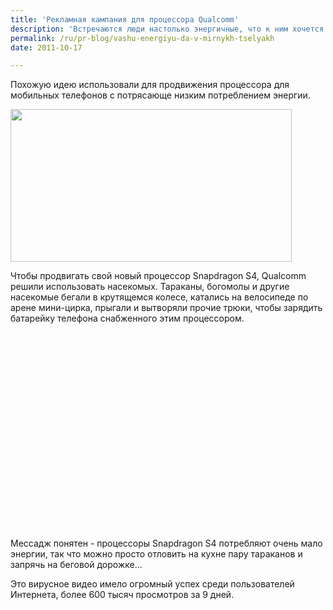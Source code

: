 ```yaml
---
title: 'Рекламная кампания для процессора Qualcomm'
description: 'Встречаются люди настолько энергичные, что к ним хочется подключить электростанцию для снабжения спальных районов. Похожую идею использовали для продвижения процессора для мобильных телефонов с потрясающе низким потреблением энергии.'
permalink: /ru/pr-blog/vashu-energiyu-da-v-mirnykh-tselyakh
date: 2011-10-17

---
```


Похожую идею использовали для продвижения процессора для мобильных телефонов с потрясающе низким потреблением энергии.

<span class="inline inline-left"><img src="{{ site.assets }}/upload/snapdragon1.jpeg" alt="" class="post__img" width="450" height="244"></span>

Чтобы продвигать свой новый процессор Snapdragon S4, Qualcomm решили использовать насекомых. Тараканы, богомолы и другие насекомые бегали в крутящемся колесе, катались на велосипеде по арене мини-цирка, прыгали и вытворяли прочие трюки, чтобы зарядить батарейку телефона снабженного этим процессором.

<object width="560" height="315"><param name="movie" value="http://www.youtube.com/v/CPwDkVnF-YQ?version=3&amp;hl=ru_RU"></param><param name="allowFullScreen" value="true"></param><param name="allowscriptaccess" value="always"></param><embed src="http://www.youtube.com/v/CPwDkVnF-YQ?version=3&amp;hl=ru_RU" type="application/x-shockwave-flash" width="560" height="315" allowscriptaccess="always" allowfullscreen="true"></embed></object>

Мессадж понятен - процессоры Snapdragon S4 потребляют очень мало энергии, так что можно просто отловить на кухне пару тараканов и запрячь на беговой дорожке...

Это вирусное видео имело огромный успех среди пользователей Интернета, более 600 тысяч просмотров за 9 дней.

